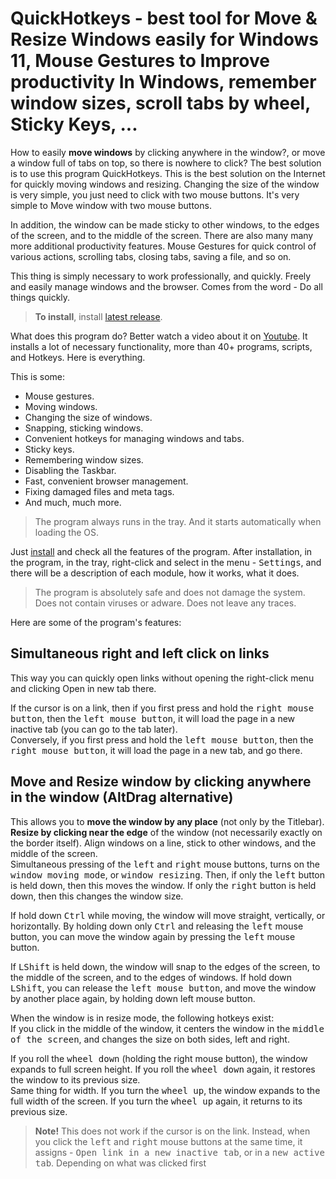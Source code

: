 # QuickHotkeys - best tool for Move & Resize Windows easily for Windows 11, Mouse Gestures to Improve productivity In Windows, remember window sizes, scroll tabs by wheel, Sticky Keys, ...

How to easily **move windows** by clicking anywhere in the window?, or move a window full of tabs on top, so there is nowhere to click?
The best solution is to use this program QuickHotkeys. This is the best solution on the Internet for quickly moving windows and resizing.
Changing the size of the window is very simple, you just need to click with two mouse buttons.
It's very simple to Move window with two mouse buttons.

In addition, the window can be made sticky to other windows, to the edges of the screen, and to the middle of the screen.
There are also many many more additional productivity features.
Mouse Gestures for quick control of various actions, scrolling tabs, closing tabs, saving a file, and so on.

This thing is simply necessary to work professionally, and quickly. Freely and easily manage windows and the browser.
Comes from the word - Do all things quickly.

> **To install**, install [latest release](https://github.com/mnbcz/QuickHotkeys/releases).

What does this program do?
Better watch a video about it on [Youtube](https://www.youtube.com/playlist?list=PLVkS_eTsfH-sEFw55o5UkRK7uMNIyICXb).
It installs a lot of necessary functionality, more than 40+ programs, scripts, and Hotkeys. Here is everything.

This is some: 
- Mouse gestures. 
- Moving windows. 
- Changing the size of windows. 
- Snapping, sticking windows.
- Convenient hotkeys for managing windows and tabs.
- Sticky keys.
- Remembering window sizes.
- Disabling the Taskbar.
- Fast, convenient browser management.
- Fixing damaged files and meta tags.
- And much, much more.

> The program always runs in the tray. And it starts automatically when loading the OS.

Just [install](https://github.com/mnbcz/QuickHotkeys/releases) and check all the features of the program.
After installation, in the program, in the tray, right-click and select in the menu - <kbd>Settings</kbd>, and there will be a description of each module, how it works, what it does.

> The program is absolutely safe and does not damage the system.
Does not contain viruses or adware.
Does not leave any traces.

Here are some of the program's features:

## Simultaneous right and left click on links
This way you can quickly open links without opening the right-click menu and clicking Open in new tab there.

If the cursor is on a link, then if you first press and hold the <kbd>right mouse button</kbd>, then the <kbd>left mouse button</kbd>, it will load the page in a new inactive tab (you can go to the tab later). <br>Conversely, if you first press and hold the <kbd>left mouse button</kbd>, then the <kbd>right mouse button</kbd>, it will load the page in a new tab, and go there.

## Move and Resize window by clicking anywhere in the window (AltDrag alternative)
This allows you to **move the window by any place** (not only by the Titlebar). **Resize by clicking near the edge** of the window (not necessarily exactly on the border itself). Align windows on a line, stick to other windows, and the middle of the screen. <br>Simultaneous pressing of the <kbd>left</kbd> and <kbd>right</kbd> mouse buttons, turns on the <kbd>window moving mode</kbd>, or <kbd>window resizing</kbd>. Then, if only the <kbd>left</kbd> button is held down, then this moves the window. If only the <kbd>right</kbd> button is held down, then this changes the window size. 

If hold down <kbd>Ctrl</kbd> while moving, the window will move straight, vertically, or horizontally. By holding down only <kbd>Ctrl</kbd> and releasing the <kbd>left</kbd> mouse button, you can move the window again by pressing the <kbd>left</kbd> mouse button. 

If <kbd>LShift</kbd> is held down, the window will snap to the edges of the screen, to the middle of the screen, and to the edges of windows. If hold down <kbd>LShift</kbd>, you can release the <kbd>left mouse button</kbd>, and move the window by another place again, by holding down left mouse button. 

When the window is in resize mode, the following hotkeys exist:<br>If you click in the middle of the window, it centers the window in the <kbd>middle of the screen</kbd>, and changes the size on both sides, left and right. 

If you roll the <kbd>wheel down</kbd> (holding the right mouse button), the window expands to full screen height. If you roll the <kbd>wheel down</kbd> again, it restores the window to its previous size. <br>Same thing for width. If you turn the <kbd>wheel up</kbd>, the window expands to the full width of the screen. If you turn the <kbd>wheel up</kbd> again, it returns to its previous size.<br>
><b>Note!</b> This does not work if the cursor is on the link. Instead, when you click the <kbd>left</kbd> and <kbd>right</kbd> mouse buttons at the same time, it assigns - <kbd>Open link in a new inactive tab</kbd>, or in a <kbd>new active tab</kbd>. Depending on what was clicked first












